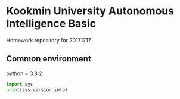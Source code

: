 # Kookmin University Autonomous Intelligence Basic

Homework repository for 20171717

## Common environment
python = 3.8.2
```python
import sys
print(sys.version_info)
```
